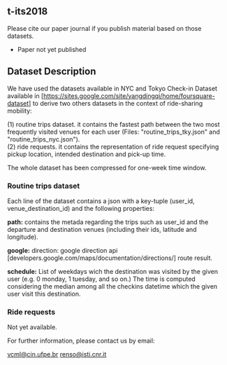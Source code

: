 ## t-its2018


Please cite our paper journal if you publish material based on those datasets.
* Paper not yet published

## Dataset Description

We have used the datasets available in NYC and Tokyo Check-in Dataset available in [https://sites.google.com/site/yangdingqi/home/foursquare-dataset] to derive two others datasets in the context of ride-sharing mobility: 

(1) routine trips dataset. it contains the fastest path between the two most frequently visited venues for each user (Files: "routine_trips_tky.json" and "routine_trips_nyc.json"). <br>
(2) ride requests. it contains the representation of ride request specifying pickup location, intended destination and pick-up time.  

The whole dataset has been compressed for one-week time window.

### Routine trips dataset

Each line of the dataset contains a json with a key-tuple (user_id, venue_destination_id) and the following properties:

**path:** contains the metada regarding the trips such as user_id and the departure and destination venues (including their ids, latitude and longitude).

**google:** direction: google direction api [developers.google.com/maps/documentation/directions/] route result. 

**schedule:** List of weekdays wich the destination was visited by the given user (e.g. 0 monday, 1 tuesday, and so on.) 
The time is computed considering the median among all the checkins datetime which the given user visit this destination. 


### Ride requests

Not yet available.



For further information, please contact us by email:

vcml@cin.ufpe.br
renso@isti.cnr.it
